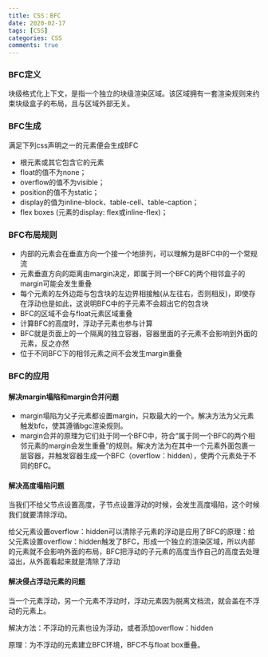 ```yaml
---
title: CSS：BFC
date: 2020-02-17
tags: [CSS]
categories: CSS
comments: true
---
```


### BFC定义
块级格式化上下文，是指一个独立的块级渲染区域。该区域拥有一套渲染规则来约束块级盒子的布局，且与区域外部无关。

### BFC生成
满足下列css声明之一的元素便会生成BFC
- 根元素或其它包含它的元素
- float的值不为none；
- overflow的值不为visible；
- position的值不为static；
- display的值为inline-block、table-cell、table-caption；
- flex boxes (元素的display: flex或inline-flex)；

### BFC布局规则
- 内部的元素会在垂直方向一个接一个地排列，可以理解为是BFC中的一个常规流
- 元素垂直方向的距离由margin决定，即属于同一个BFC的两个相邻盒子的margin可能会发生重叠
- 每个元素的左外边距与包含块的左边界相接触(从左往右，否则相反)，即使存在浮动也是如此，这说明BFC中的子元素不会超出它的包含块
- BFC的区域不会与float元素区域重叠
- 计算BFC的高度时，浮动子元素也参与计算
- BFC就是页面上的一个隔离的独立容器，容器里面的子元素不会影响到外面的元素，反之亦然
- 位于不同BFC下的相邻元素之间不会发生margin重叠

### BFC的应用
#### 解决margin塌陷和margin合并问题
- margin塌陷为父子元素都设置margin，只取最大的一个。解决方法为父元素触发bfc，使其遵循bgc渲染规则。
- margin合并的原理为它们处于同一个BFC中，符合“属于同一个BFC的两个相邻元素的margin会发生重叠”的规则。解决方法为在其中一个元素外面包裹一层容器，并触发容器生成一个BFC（overflow：hidden），使两个元素处于不同的BFC。

#### 解决高度塌陷问题
当我们不给父节点设置高度，子节点设置浮动的时候，会发生高度塌陷，这个时候我们就要清除浮动。

给父元素设置overflow：hidden可以清除子元素的浮动是应用了BFC的原理：给父元素设置overflow：hidden触发了BFC，形成一个独立的渲染区域，所以内部的元素就不会影响外面的布局，BFC把浮动的子元素的高度当作自己的高度去处理溢出，从外面看起来就是清除了浮动

#### 解决侵占浮动元素的问题
当一个元素浮动，另一个元素不浮动时，浮动元素因为脱离文档流，就会盖在不浮动的元素上。

解决方法：不浮动的元素也设为浮动，或者添加overflow：hidden

原理：为不浮动的元素建立BFC环境，BFC不与float box重叠。